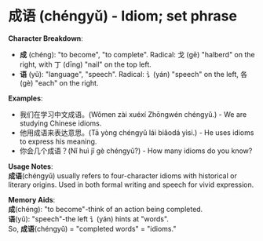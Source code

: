 # **成语 (chéngyǔ) - Idiom; set phrase**

**Character Breakdown**:  
- **成** (chéng): "to become", "to complete". Radical: 戈 (gē) "halberd" on the right, with 丁 (dīng) "nail" on the top left.  
- **语** (yǔ): "language", "speech". Radical: 讠(yán) "speech" on the left, 各 (gè) "each" on the right.

**Examples**:  
- 我们在学习中文成语。(Wǒmen zài xuéxí Zhōngwén chéngyǔ.) - We are studying Chinese idioms.  
- 他用成语来表达意思。(Tā yòng chéngyǔ lái biǎodá yìsi.) - He uses idioms to express his meaning.  
- 你会几个成语？(Nǐ huì jǐ gè chéngyǔ?) - How many idioms do you know?

**Usage Notes**:  
**成语**(chéngyǔ) usually refers to four-character idioms with historical or literary origins. Used in both formal writing and speech for vivid expression.

**Memory Aids**:  
**成**(chéng): "to become"-think of an action being completed.  
**语**(yǔ): "speech"-the left 讠(yán) hints at "words".  
So, **成语**(chéngyǔ) = "completed words" = "idioms."